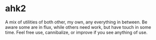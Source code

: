 # ahk2
A mix of utilities of both other, my own, any everything in between.  Be aware some are in flux, while others need work, but have touch in some time.  Feel free use, cannibalize, or improve if you see anything of use.
